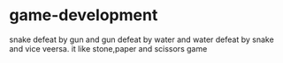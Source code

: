 # game-development
snake defeat by gun and gun defeat by water and water defeat by snake and vice veersa. it like stone,paper and scissors game
